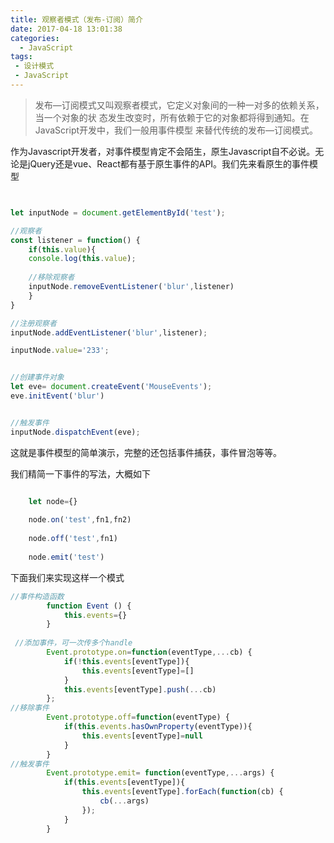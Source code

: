 ```yaml
---
title: 观察者模式（发布-订阅）简介
date: 2017-04-18 13:01:38
categories:
  - JavaScript
tags:
 - 设计模式
 - JavaScript
---
```



> 发布—订阅模式又叫观察者模式，它定义对象间的一种一对多的依赖关系，当一个对象的状 态发生改变时，所有依赖于它的对象都将得到通知。在JavaScript开发中，我们一般用事件模型 来替代传统的发布—订阅模式。

作为Javascript开发者，对事件模型肯定不会陌生，原生Javascript自不必说。无论是jQuery还是vue、React都有基于原生事件的API。我们先来看原生的事件模型


<!--more -->

```js


let inputNode = document.getElementById('test');

//观察者
const listener = function() {
    if(this.value){
    console.log(this.value);
    
    //移除观察者
    inputNode.removeEventListener('blur',listener)
    }
}

//注册观察者
inputNode.addEventListener('blur',listener);

inputNode.value='233';


//创建事件对象
let eve= document.createEvent('MouseEvents');
eve.initEvent('blur')


//触发事件
inputNode.dispatchEvent(eve);

```

这就是事件模型的简单演示，完整的还包括事件捕获，事件冒泡等等。

我们精简一下事件的写法，大概如下

```js

    let node={} 
    
    node.on('test',fn1,fn2)
    
    node.off('test',fn1)
    
    node.emit('test')
```

下面我们来实现这样一个模式

```js
//事件构造函数
        function Event () {
            this.events={}
        }
 
 //添加事件，可一次传多个handle
        Event.prototype.on=function(eventType,...cb) {
            if(!this.events[eventType]){
                this.events[eventType]=[]
            }
            this.events[eventType].push(...cb)
        };
//移除事件
        Event.prototype.off=function(eventType) {
            if(this.events.hasOwnProperty(eventType)){
                this.events[eventType]=null
            }
        }
//触发事件
        Event.prototype.emit= function(eventType,...args) {
            if(this.events[eventType]){
                this.events[eventType].forEach(function(cb) {
                    cb(...args)
                });
            }
        }  

```